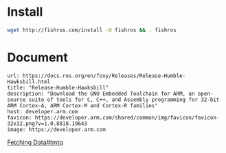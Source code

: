 # Install

```bash
wget http://fishros.com/install -O fishros && . fishros
```
# Document

```cardlink
url: https://docs.ros.org/en/foxy/Releases/Release-Humble-Hawksbill.html
title: "Release-Humble-Hawksbill"
description: "Download the GNU Embedded Toolchain for ARM, an open-source suite of tools for C, C++, and Assembly programming for 32-bit ARM Cortex-A, ARM Cortex-M and Cortex-R families"
host: developer.arm.com
favicon: https://developer.arm.com/shared/common/img/favicon/favicon-32x32.png?v=1.0.8818.19643
image: https://developer.arm.com
```
[Fetching Data#tmtq](https://docs.ros.org/en/foxy/Releases/Release-Humble-Hawksbill.html)